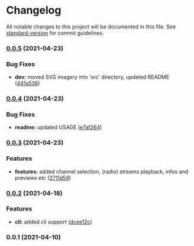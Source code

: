 # Changelog

All notable changes to this project will be documented in this file. See [standard-version](https://github.com/conventional-changelog/standard-version) for commit guidelines.

### [0.0.5](https://github.com/OnkelTem/ts-zello-player/compare/v0.0.4...v0.0.5) (2021-04-23)


### Bug Fixes

* **dev:** moved SVG imagery into 'src' directory, updated README ([441a536](https://github.com/OnkelTem/ts-zello-player/commit/441a536dc7293c7b7dccfe8f304eeadc51f9aa85))

### [0.0.4](https://github.com/OnkelTem/ts-zello-player/compare/v0.0.3...v0.0.4) (2021-04-23)


### Bug Fixes

* **readme:** updated USAGE ([e7af264](https://github.com/OnkelTem/ts-zello-player/commit/e7af2647fae6365b767179f38aee33baa5c16689))

### [0.0.3](https://github.com/OnkelTem/ts-zello-player/compare/v0.0.2...v0.0.3) (2021-04-23)


### Features

* **features:** added channel selection, (radio) streams playback, infos and previews etc ([2711d59](https://github.com/OnkelTem/ts-zello-player/commit/2711d590575bc1f95f1c937d57d05968ae0ae64c))

### [0.0.2](https://github.com/OnkelTem/ts-zello-player/compare/v0.0.1...v0.0.2) (2021-04-18)


### Features

* **cli:** added cli support ([dcee12c](https://github.com/OnkelTem/ts-zello-player/commit/dcee12ca78ff6c25136685754677a526fe356887))

### 0.0.1 (2021-04-10)

